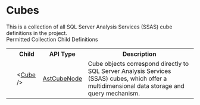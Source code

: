 # Cubes

<div class="LanguageSummary"><div class ="SummaryItem">This is a collection of all SQL Server Analysis Services (SSAS) cube definitions in the project.</div></div><div class="SchemaBindingGroup"><div class="SchemaBindingGroupHeader">Permitted Collection Child Definitions</div><table id="SchemaBindingList" class="SchemaBindingList"><tbody><tr><th class="SchemaBindingIconColumnHeader">&nbsp;</th><th class="SchemaBindingNameColumnHeader">Child</th><th class="SchemaBindingTypeColumnHeader">API Type</th><th class="SchemaBindingSummaryColumnHeader">Description</th></tr><tr class="cd0"><td class="SchemaBindingIcon"><div class="NotRequired" /></td><td class="SchemaBindingName"><span class="punc">&lt;</span><a href=../api-reference/Varigence.Languages.Biml.Cube.AstCubeNode.html">Cube</a><span class="punc"> /&gt;</span></td><td class="SchemaBindingType"><a href="Varigence.Languages.Biml.Cube.AstCubeNode.html">AstCubeNode</a></td><td class="SchemaBindingSummary">Cube objects correspond directly to SQL Server Analysis Services (SSAS) cubes, which offer a multidimensional data storage and query mechanism.</td></tr></tbody></table></div>